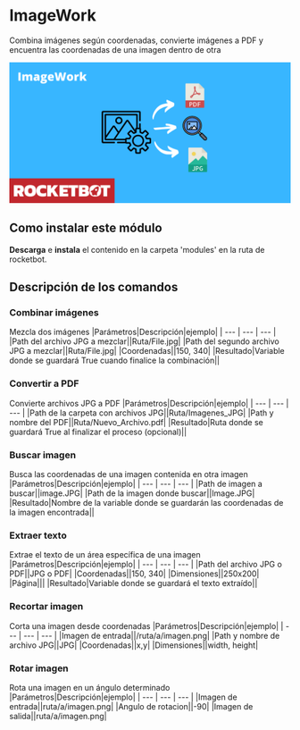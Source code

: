 



# ImageWork
  
Combina imágenes según coordenadas, convierte imágenes a PDF y encuentra las coordenadas de una imagen dentro de otra  
  
![banner](imgs/Banner_ImageWork.png)
## Como instalar este módulo
  
__Descarga__ e __instala__ el contenido en la carpeta 'modules' en la ruta de rocketbot.  



## Descripción de los comandos

### Combinar imágenes
  
Mezcla dos imágenes
|Parámetros|Descripción|ejemplo|
| --- | --- | --- |
|Path del archivo JPG a mezclar||Ruta/File.jpg|
|Path del segundo archivo JPG a mezclar||Ruta/File.jpg|
|Coordenadas||150, 340|
|Resultado|Variable donde se guardará True cuando finalice la combinación||

### Convertir a PDF
  
Convierte archivos JPG a PDF
|Parámetros|Descripción|ejemplo|
| --- | --- | --- |
|Path de la carpeta con archivos JPG||Ruta/Imagenes_JPG|
|Path y nombre del PDF||Ruta/Nuevo_Archivo.pdf|
|Resultado|Ruta donde se guardará True al finalizar el proceso (opcional)||

### Buscar imagen
  
Busca las coordenadas de una imagen contenida en otra imagen
|Parámetros|Descripción|ejemplo|
| --- | --- | --- |
|Path de imagen a buscar||image.JPG|
|Path de la imagen donde buscar||Image.JPG|
|Resultado|Nombre de la variable donde se guardarán las coordenadas de la imagen encontrada||

### Extraer texto
  
Extrae el texto de un área específica de una imagen
|Parámetros|Descripción|ejemplo|
| --- | --- | --- |
|Path del archivo JPG o PDF||JPG o PDF|
|Coordenadas||150, 340|
|Dimensiones||250x200|
|Página|||
|Resultado|Variable donde se guardará el texto extraído||

### Recortar imagen
  
Corta una imagen desde coordenadas
|Parámetros|Descripción|ejemplo|
| --- | --- | --- |
|Imagen de entrada||/ruta/a/imagen.png|
|Path y nombre de archivo JPG||JPG|
|Coordenadas||x,y|
|Dimensiones||width, height|

### Rotar imagen
  
Rota una imagen en un ángulo determinado
|Parámetros|Descripción|ejemplo|
| --- | --- | --- |
|Imagen de entrada||ruta/a/imagen.png|
|Angulo de rotacion||-90|
|Imagen de salida||ruta/a/imagen.png|
